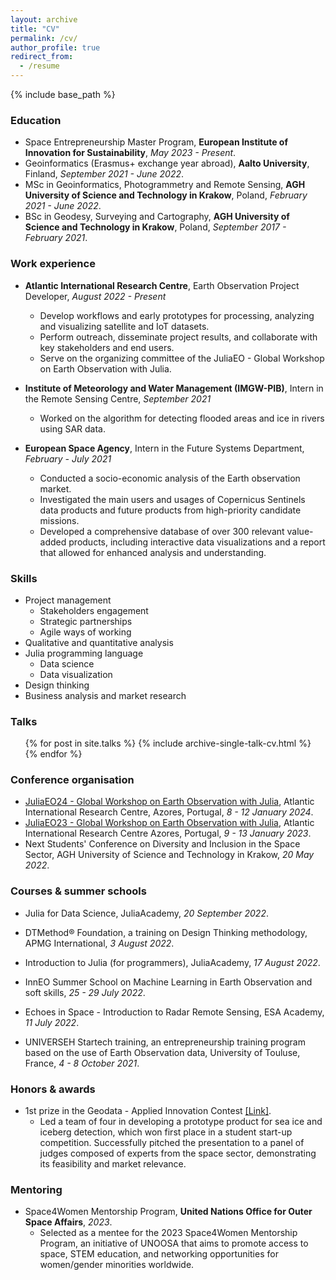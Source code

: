 ```yaml
---
layout: archive
title: "CV"
permalink: /cv/
author_profile: true
redirect_from:
  - /resume
---
```


{% include base_path %}

### Education

* Space Entrepreneurship Master Program, **European Institute of Innovation for Sustainability**, *May 2023 - Present*.
* Geoinformatics (Erasmus+ exchange year abroad), **Aalto University**, Finland, *September 2021 - June 2022*.
* MSc in Geoinformatics, Photogrammetry and Remote Sensing, **AGH University of Science and Technology in Krakow**, Poland, *February 2021 - June 2022*.
* BSc in Geodesy, Surveying and Cartography, **AGH University of Science and Technology in Krakow**, Poland, *September 2017 - February 2021*.

### Work experience

* **Atlantic International Research Centre**, Earth Observation Project Developer, *August 2022 - Present*
  * Develop workflows and early prototypes for processing, analyzing and visualizing satellite and IoT datasets.
  * Perform outreach, disseminate project results, and collaborate with key stakeholders and end users.
  * Serve on the organizing committee of the JuliaEO - Global Workshop on Earth Observation with Julia.

* **Institute of Meteorology and Water Management (IMGW-PIB)**, Intern in the Remote Sensing Centre, *September 2021*
  * Worked on the algorithm for detecting flooded areas and ice in rivers using SAR data.

* **European Space Agency**, Intern in the Future Systems Department, *February - July 2021*
  * Conducted a socio-economic analysis of the Earth observation market.
  * Investigated the main users and usages of Copernicus Sentinels data products and future products from high-priority candidate missions.
  * Developed a comprehensive database of over 300 relevant value-added products, including interactive data visualizations and a report that allowed for enhanced analysis and understanding.  
  
### Skills

* Project management
  * Stakeholders engagement
  * Strategic partnerships
  * Agile ways of working
* Qualitative and quantitative analysis
* Julia programming language
  * Data science
  * Data visualization
* Design thinking
* Business analysis and market research

### Talks

  <ul>{% for post in site.talks %}
    {% include archive-single-talk-cv.html %}
  {% endfor %}</ul>

### Conference organisation 

* [JuliaEO24 - Global Workshop on Earth Observation with Julia](https://aircentre.github.io/JuliaEO24/), Atlantic International Research Centre, Azores, Portugal, *8 - 12 January 2024*.
* [JuliaEO23 - Global Workshop on Earth Observation with Julia](https://aircentre.github.io/JuliaEO/), Atlantic International Research Centre Azores, Portugal, *9 - 13 January 2023*.
* Next Students' Conference on Diversity and Inclusion in the Space Sector, AGH University of Science and Technology in Krakow, *20 May 2022*.

### Courses & summer schools  

* Julia for Data Science, JuliaAcademy, *20 September 2022*.

* DTMethod® Foundation, a training on Design Thinking methodology, APMG International, *3 August 2022*.

* Introduction to Julia (for programmers), JuliaAcademy, *17 August 2022*.

* InnEO Summer School on Machine Learning in Earth Observation and soft skills, *25 - 29 July 2022*.

* Echoes in Space - Introduction to Radar Remote Sensing, ESA Academy, *11 July 2022*.

* UNIVERSEH Startech training, an entrepreneurship training program based on the use of Earth Observation data, University of Touluse, France, *4 - 8 October 2021*.

### Honors & awards 

* 1st prize in the Geodata - Applied Innovation Contest [[Link]](https://geod.agh.edu.pl/index.php?option=com_content&view=article&id=1262:nasi-studenci-laureatami-konkursu-geodata-applied-innovation&catid=13:pracownicy&Itemid=300&lang=pl).
  * Led a team of four in developing a prototype product for sea ice and iceberg detection, which won first place in a student start-up competition. Successfully pitched the presentation to a panel of judges composed of experts from the space sector, demonstrating its feasibility and market relevance.

### Mentoring 

* Space4Women Mentorship Program, **United Nations Office for Outer Space Affairs**, *2023*.
  * Selected as a mentee for the 2023 Space4Women Mentorship Program, an initiative of UNOOSA that aims to promote access to space, STEM education, and networking opportunities for women/gender minorities worldwide.

